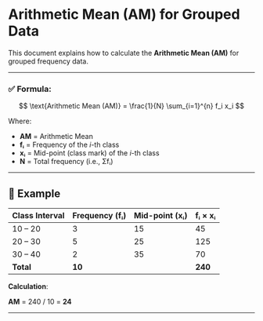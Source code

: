 # Arithmetic Mean (AM) for Grouped Data

This document explains how to calculate the **Arithmetic Mean (AM)** for grouped frequency data.

---
### ✅ Formula:

$$
\text{Arithmetic Mean (AM)} = \frac{1}{N} \sum_{i=1}^{n} f_i x_i
$$

Where:

- **AM** = Arithmetic Mean  
- **fᵢ** = Frequency of the *i*-th class  
- **xᵢ** = Mid-point (class mark) of the *i*-th class  
- **N** = Total frequency (i.e., Σfᵢ)

---

## 🧮 Example

| Class Interval | Frequency (fᵢ) | Mid-point (xᵢ) | fᵢ × xᵢ |
|----------------|----------------|----------------|----------|
| 10 – 20        | 3              | 15             | 45       |
| 20 – 30        | 5              | 25             | 125      |
| 30 – 40        | 2              | 35             | 70       |
| **Total**      | **10**         |                | **240**  |

**Calculation**:

**AM** = 240 / 10 = **24**

---
